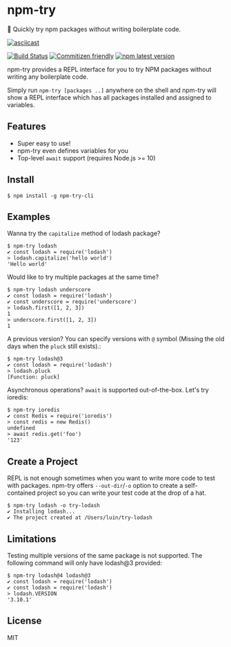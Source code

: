 # npm-try

🚆 Quickly try npm packages without writing boilerplate code.

[![asciicast](https://asciinema.org/a/250257.svg)](https://asciinema.org/a/250257)

[![Build Status](https://travis-ci.com/luin/npm-try.svg?branch=master)](https://travis-ci.com/luin/npm-try)
[![Commitizen friendly](https://img.shields.io/badge/commitizen-friendly-brightgreen.svg)](http://commitizen.github.io/cz-cli/)
[![npm latest version](https://img.shields.io/npm/v/npm-try-cli/latest.svg)](https://www.npmjs.com/package/npm-try-pkg)

npm-try provides a REPL interface for you to try NPM packages without writing any boilerplate code.

Simply run `npm-try [packages ..]` anywhere on the shell and npm-try will show a REPL interface which has all packages installed and assigned to variables.

## Features

* Super easy to use!
* npm-try even defines variables for you
* Top-level `await` support (requires Node.js >= 10)

## Install

```shell
$ npm install -g npm-try-cli
```

## Examples

Wanna try the `capitalize` method of lodash package?

```shell
$ npm-try lodash
✔ const lodash = require('lodash')
> lodash.capitalize('hello world')
'Hello world'
```

Would like to try multiple packages at the same time?

```shell
$ npm-try lodash underscore
✔ const lodash = require('lodash')
✔ const underscore = require('underscore')
> lodash.first([1, 2, 3])
1
> underscore.first([1, 2, 3])
1
```

A previous version? You can specify versions with `@` symbol (Missing the old days when the `pluck` still exists).:

```shell
$ npm-try lodash@3
✔ const lodash = require('lodash')
> lodash.pluck
[Function: pluck]
```

Asynchronous operations? `await` is supported out-of-the-box. Let's try ioredis:

```shell
$ npm-try ioredis
✔ const Redis = require('ioredis')
> const redis = new Redis()
undefined
> await redis.get('foo')
'123'
```

## Create a Project
REPL is not enough sometimes when you want to write more code to test with packages. npm-try offers `--out-dir`/`-o` option to create a self-contained project so you can write your test code at the drop of a hat.

```shell
$ npm-try lodash -o try-lodash
✔ Installing lodash...
✔ The project created at /Users/luin/try-lodash
```

## Limitations

Testing multiple versions of the same package is not supported. The following command will only have lodash@3 provided:

```shell
$ npm-try lodash@4 lodash@3
✔ const lodash = require('lodash')
✔ const lodash = require('lodash')
> lodash.VERSION
'3.10.1'
```

## License

MIT
